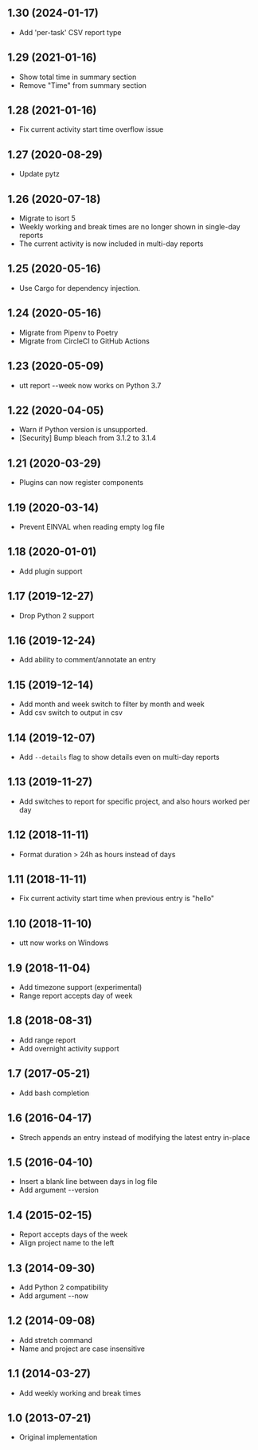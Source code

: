 ## 1.30 (2024-01-17)

  * Add 'per-task' CSV report type

## 1.29 (2021-01-16)

  * Show total time in summary section
  * Remove "Time" from summary section

## 1.28 (2021-01-16)

  * Fix current activity start time overflow issue

## 1.27 (2020-08-29)

  * Update pytz

## 1.26 (2020-07-18)

  * Migrate to isort 5
  * Weekly working and break times are no longer shown in single-day reports
  * The current activity is now included in multi-day reports

## 1.25 (2020-05-16)

  * Use Cargo for dependency injection.

## 1.24 (2020-05-16)

  * Migrate from Pipenv to Poetry
  * Migrate from CircleCI to GitHub Actions

## 1.23 (2020-05-09)

  * utt report --week now works on Python 3.7

## 1.22 (2020-04-05)

  * Warn if Python version is unsupported.
  * [Security] Bump bleach from 3.1.2 to 3.1.4

## 1.21 (2020-03-29)

  * Plugins can now register components

## 1.19 (2020-03-14)

  * Prevent EINVAL when reading empty log file

## 1.18 (2020-01-01)

  * Add plugin support

## 1.17 (2019-12-27)

  * Drop Python 2 support

## 1.16 (2019-12-24)

  * Add ability to comment/annotate an entry

## 1.15 (2019-12-14)

  * Add month and week switch to filter by month and week
  * Add csv switch to output in csv

## 1.14 (2019-12-07)

  * Add `--details` flag to show details even on multi-day reports

## 1.13 (2019-11-27)

  * Add switches to report for specific project, and also hours worked
    per day

## 1.12 (2018-11-11)

  * Format duration > 24h as hours instead of days

## 1.11 (2018-11-11)

  * Fix current activity start time when previous entry is "hello"

## 1.10 (2018-11-10)

  * utt now works on Windows

## 1.9 (2018-11-04)

  * Add timezone support (experimental)
  * Range report accepts day of week

## 1.8 (2018-08-31)

  * Add range report
  * Add overnight activity support

## 1.7 (2017-05-21)

  * Add bash completion

## 1.6 (2016-04-17)

  * Strech appends an entry instead of modifying the latest entry
    in-place

## 1.5 (2016-04-10)

  * Insert a blank line between days in log file
  * Add argument --version

## 1.4 (2015-02-15)

  * Report accepts days of the week
  * Align project name to the left

## 1.3 (2014-09-30)

  * Add Python 2 compatibility
  * Add argument --now

## 1.2 (2014-09-08)

  * Add stretch command
  * Name and project are case insensitive

## 1.1 (2014-03-27)

  * Add weekly working and break times

## 1.0 (2013-07-21)

  * Original implementation
